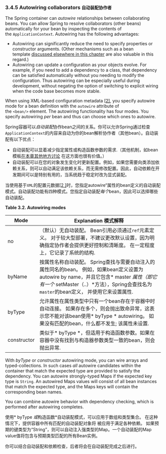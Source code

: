 ### 3.4.5 Autowiring collaborators `自动装配协作者`

The Spring container can *autowire* relationships between collaborating beans. You can allow Spring to resolve collaborators (other beans) automatically for your bean by inspecting the contents of the `ApplicationContext`. Autowiring has the following advantages:

- Autowiring can significantly reduce the need to specify properties or constructor arguments. (Other mechanisms such as a bean template [discussed elsewhere in this chapter](http://docs.spring.io/spring/docs/5.0.0.M4/spring-framework-reference/htmlsingle/#beans-child-bean-definitions) are also valuable in this regard.)
- Autowiring can update a configuration as your objects evolve. For example, if you need to add a dependency to a class, that dependency can be satisfied automatically without you needing to modify the configuration. Thus autowiring can be especially useful during development, without negating the option of switching to explicit wiring when the code base becomes more stable.

When using XML-based configuration metadata [[2\]](http://docs.spring.io/spring/docs/5.0.0.M4/spring-framework-reference/htmlsingle/#ftn.d5e1508), you specify autowire mode for a bean definition with the `autowire` attribute of the `<bean/>` element. The autowiring functionality has four modes. You specify autowiring *per* bean and thus can choose which ones to autowire.

Spring容器可以*自动装配*协作bean之间的关系。你可以允许Spring通过检查`ApplicationContext`的内容来自动为你的bean解析协作者（其他bean）。自动装配有以下优点：

- 自动装配可以显着减少指定属性或构造函数参数的需求.（其他机制，如bean模板[在本章其他地方讨论](http://docs.spring.io/spring/docs/5.0.0.M4/spring-framework-reference/htmlsingle/#beans-child-bean-definitions) 在这方面也很有价值。）
- 自动装配可以在您的对象发生变化时更新配置。例如，如果您需要向类添加依赖关系，则可以自动满足该依赖关系，而无需修改配置。因此，自动依赖在开发期间可以是特别有用的，当系统趋于稳定时改为显式装配。

当使用基于`XML`的配置元数据[[2 \]](http://docs.spring.io/spring/docs/5.0.0.M4/spring-framework-reference/htmlsingle/#ftn.d5e1508)时，您指定autowire“属性的bean定义的自动装配模式。自动装配功能有四种模式。您指定自动装配*每个*bean，因此可以选择哪些自动装配。


**Table 3.2. Autowiring modes**

| Mode        | Explanation  模式解释                            |
| ----------- | ---------------------------------------- |
| no          | （默认）无自动装配。 Bean引用必须通过`ref`元素定义。 对于较大型部署，不建议更改默认设置，因为明确指定协作者会提供更好控制和清晰度。 在一定程度上，它记录了系统的结构. |
| byName      |按属性名称自动装配。 Spring查找与需要自动注入的属性同名的bean。 例如，如果bean定义设置为autowire by name，并且它包含* master *属性（即它有一个* setMaster（..）*方法），Spring会查找名为`master`的bean定义， 并使用它来设置属性. |
| byType      |允许属性在属性类型中只有一个bean存在于容器中时自动连接。 如果存在多个，则会抛出致命异常，这表示您不能对该bean使用* byType * autowiring。 如果没有匹配的bean，什么都不发生; 该属性未设置. |
| constructor |类似于* byType *，但适用于构造函数参数。如果在容器中没有找到与构造器参数类型一致的bean，则会抛出异常. |

With *byType* or *constructor* autowiring mode, you can wire arrays and typed-collections. In such cases *all* autowire candidates within the container that match the expected type are provided to satisfy the dependency. You can autowire strongly-typed Maps if the expected key type is `String`. An autowired Maps values will consist of all bean instances that match the expected type, and the Maps keys will contain the corresponding bean names.

You can combine autowire behavior with dependency checking, which is performed after autowiring completes.

使用* byType *或*构造函数*自动装配模式，可以应用于数组和类型集合。 在这种情况下，提供容器中所有匹配的自动装配对象将 被应用于满足各种依赖。 如果预期的键类型为“String”，则可以自动注入强类型的Map。一个自动装配的Map value值将包含与预期类型匹配的所有Bean实例。

你可以结合自动装配和依赖检查，后者将会在自动装配完成之后进行。
